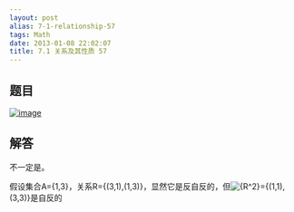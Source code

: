 ```yaml
---
layout: post
alias: 7-1-relationship-57
tags: Math
date: 2013-01-08 22:02:07
title: 7.1 关系及其性质 57
---
```


## 题目

[![image](http://freewind.me/wp-content/uploads/2013/01/image_thumb166.png "image")](http://freewind.me/wp-content/uploads/2013/01/image164.png)

## 解答

不一定是。

假设集合A={1,3}，关系R={(3,1),(1,3)}，显然它是反自反的，但![{R^2}](http://chart.apis.google.com/chart?cht=tx&chs=1x0&chf=bg,s,FFFFFF00&chco=000000&chl=%7BR%5E2%7D)={(1,1),(3,3)}是自反的
